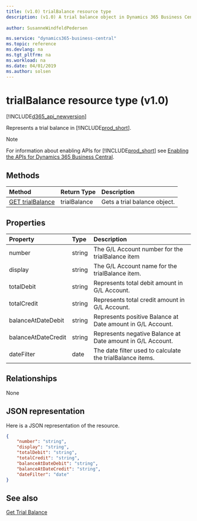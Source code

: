 ```yaml
---
title: (v1.0) trialBalance resource type
description: (v1.0) A trial balance object in Dynamics 365 Business Central. 
 
author: SusanneWindfeldPedersen

ms.service: "dynamics365-business-central"
ms.topic: reference
ms.devlang: na
ms.tgt_pltfrm: na
ms.workload: na
ms.date: 04/01/2019
ms.author: solsen
---
```


# trialBalance resource type (v1.0)

[!INCLUDE[d365_api_newversion](../../../includes/d365_api_newversion.md)]

Represents a trial balance in [!INCLUDE[prod_short](../../../includes/prod_short.md)].

> [!NOTE]  
> For information about enabling APIs for [!INCLUDE[prod_short](../../../includes/prod_short.md)] see [Enabling the APIs for Dynamics 365 Business Central](../enabling-apis-for-dynamics-nav.md).

## Methods

| Method       | Return Type  |Description|
|:---------------|:--------|:----------|
|[GET trialBalance](../api/dynamics_trialbalance_get.md)|trialBalance|Gets a trial balance object.|

## Properties

| Property     | Type   |Description|
|:---------------|:--------|:----------|
|number|string|The G/L Account number for the trialBalance item|
|display|string|The G/L Account name for the trialBalance item.|
|totalDebit|string|Represents total debit amount in G/L Account.|
|totalCredit|string|Represents total credit amount in G/L Account.|
|balanceAtDateDebit|string|Represents positive Balance at Date amount in G/L Account.|
|balanceAtDateCredit|string|Represents negative Balance at Date amount in G/L Account.|
|dateFilter|date|The date filter used to calculate the trialBalance items.|


## Relationships
None

## JSON representation

Here is a JSON representation of the resource.


```json
{
    "number": "string",
    "display": "string",
    "totalDebit": "string",
    "totalCredit": "string",
    "balanceAtDateDebit": "string",
    "balanceAtDateCredit": "string",
    "dateFilter": "date"
}
```
## See also

[Get Trial Balance](../api/dynamics_trialbalance_get.md)  